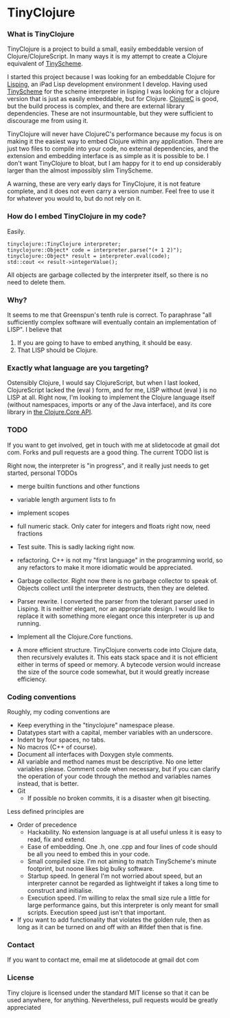 # TinyClojure

### What is TinyClojure

TinyClojure is a project to build a small, easily embeddable version of Clojure/ClojureScript. In many ways it is my attempt to create a Clojure equivalent of [TinyScheme](http://tinyscheme.sourceforge.net/home.html).

I started this project because I was looking for an embeddable Clojure for [Lisping](http://slidetocode.com/), an iPad Lisp development environment I develop.  Having used [TinyScheme](http://tinyscheme.sourceforge.net/home.html) for the scheme interpreter in lisping I was looking for a clojure version that is just as easily embeddable, but for Clojure. [ClojureC](https://github.com/schani/clojurec) is good, but the build process is complex, and there are external library dependencies.  These are not insurmountable, but they were sufficient to discourage me from using it.

TinyClojure will never have ClojureC's performance because my focus is on making it the easiest way to embed Clojure within any application.  There are just two files to compile into your code, no external dependencies, and the extension and embedding interface is as simple as it is possible to be.  I don't want TinyClojure to bloat, but I am happy for it to end up considerably larger than the almost impossibly slim TinyScheme.

A warning, these are very early days for TinyClojure, it is not feature complete, and it does not even carry a version number.  Feel free to use it for whatever you would to, but do not rely on it.

### How do I embed TinyClojure in my code?

Easily.

    tinyclojure::TinyClojure interpreter;
    tinyclojure::Object* code = interpreter.parse("(+ 1 2)");
    tinyclojure::Object* result = interpreter.eval(code);
    std::cout << result->integerValue();
    
All objects are garbage collected by the interpreter itself, so there is no need to delete them.


### Why?

It seems to me that Greenspun's tenth rule is correct.  To paraphrase "all sufficiently complex software will eventually contain an implementation of LISP".  I believe that

1. If you are going to have to embed anything, it should be easy.
2. That LISP should be Clojure.


### Exactly what language are you targeting?

Ostensibly Clojure, I would say ClojureScript, but when I last looked, ClojureScript lacked the (eval ) form, and for me, LISP without (eval ) is no LISP at all.  Right now, I'm looking to implement the Clojure language itself (without namespaces, imports or any of the Java interface), and its core library in [the Clojure.Core API](http://richhickey.github.com/clojure/clojure.core-api.html).

### TODO

If you want to get involved, get in touch with me at slidetocode at gmail dot com.  Forks and pull requests are a good thing.  The current TODO list is

Right now, the interpreter is "in progress", and it really just needs to get started, personal TODOs

* merge builtin functions and other functions
* variable length argument lists to fn
* implement scopes

* full numeric stack.  Only cater for integers and floats right now, need fractions
* Test suite.  This is sadly lacking right now.
* refactoring.  C++ is not my "first language" in the programming world, so any refactors to make it more idiomatic would be appreciated.
* Garbage collector.  Right now there is no garbage collector to speak of.  Objects collect until the interpreter destructs, then they are deleted.
* Parser rewrite.  I converted the parser from the tolerant parser used in Lisping.  It is neither elegant, nor an appropriate design.  I would like to replace it with something more elegant once this interpreter is up and running.
* Implement all the Clojure.Core functions.
* A more efficient structure.  TinyClojure converts code into Clojure data, then recursively evalutes it.  This eats stack space and it is not efficient either in terms of speed or memory.  A bytecode version would increase the size of the source code somewhat, but it would greatly increase efficiency.


### Coding conventions

Roughly, my coding conventions are

* Keep everything in the "tinyclojure" namespace please.
* Datatypes start with a capital, member variables with an underscore.
* Indent by four spaces, no tabs.
* No macros (C++ of course).
* Document all interfaces with Doxygen style comments.
* All variable and method names must be descriptive.  No one letter variables please.  Comment code when necessary, but if you can clarify the operation of your code through the method and variables names instead, that is better.
* Git
    * If possible no broken commits, it is a disaster when git bisecting.

Less defined principles are

* Order of precedence
    * Hackability.  No extension language is at all useful unless it is easy to read, fix and extend.
    * Ease of embedding.  One .h, one .cpp and four lines of code should be all you need to embed this in your code.
    * Small compiled size.  I'm not aiming to match TinyScheme's minute footprint, but noone likes big bulky software.
    * Startup speed.  In general I'm not worried about speed, but an interpreter cannot be regarded as lightweight if takes a long time to construct and initialise.
    * Execution speed.  I'm willing to relax the small size rule a little for large performance gains, but this interpreter is only meant for small scripts.  Execution speed just isn't that important.
* If you want to add functionality that violates the golden rule, then as long as it can be turned on and off with an #ifdef then that is fine.


### Contact

If you want to contact me, email me at slidetocode at gmail dot com


### License

Tiny clojure is licensed under the standard MIT license so that it can be used anywhere, for anything.  Nevertheless, pull requests would be greatly appreciated